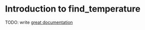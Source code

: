 # Introduction to find_temperature

TODO: write [great documentation](http://jacobian.org/writing/what-to-write/)

